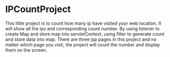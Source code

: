 # IPCountProject
This little project is to count how many ip have visited your web location. It will show all the ips and corresponding count number. By using listener to  create Map and store map into servletContext, using filter to generate count and store data into map. There are three jsp pages in this project and no matter which page you visit, the project will count the number and display them on the screen.
